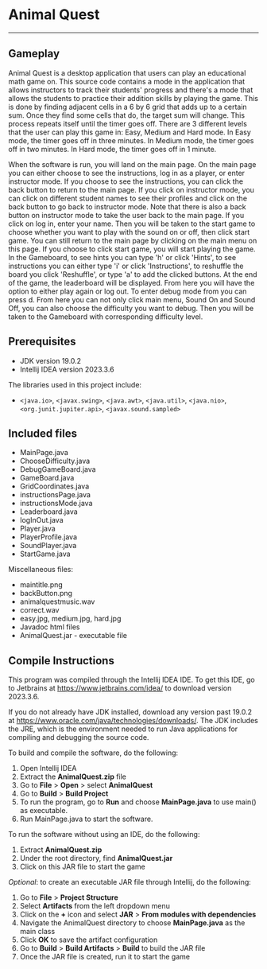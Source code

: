 # Animal Quest
***
## Gameplay

Animal Quest is a desktop application that users can play an educational math game on. This source code contains a mode in the application that allows instructors to track their students' progress and there's a mode that
allows the students to practice their addition skills by playing the game. This is done by finding adjacent cells in 
a 6 by 6 grid that adds up to a certain sum. Once they find some cells that do, the target sum will change. 
This process repeats itself until the timer goes off. There are 3 different levels that the user can play this game in: 
Easy, Medium and Hard mode. In Easy mode, the timer goes off in three minutes. In Medium mode, the timer goes off in 
two minutes. In Hard mode, the timer goes off in 1 minute.

When the software is run, you will land on the main page. On the main page you can either choose to see the instructions,
log in as a player, or enter instructor mode. If you choose to see the instructions, you can click the back button to 
return to the main page. If you click on instructor mode, you can click on different student names to see their profiles
and click on the back button to go back to instructor mode. Note that there is also a back button on instructor mode to
take the user back to the main page. If you click on log in, enter your name. Then you will be taken to the start game
to choose whether you want to play with the sound on or off, then click start game. You can still return to the main 
page by clicking on the main menu on this page. If you choose to click start game, you will start playing the game. 
In the Gameboard, to see hints you can type 'h' or click 'Hints', to see instructions you can either type 'i' or click 
'Instructions', to reshuffle the board you click 'Reshuffle', or type 'a' to add the clicked buttons. At the end of the 
game, the leaderboard will be displayed. From here you will have the option to either play again or log out. To enter 
debug mode from you can press d. From here you can not only click main menu, Sound On and Sound Off, you can also 
choose the difficulty you want to debug. Then you will be taken to the Gameboard with corresponding difficulty level.


## Prerequisites
- JDK version 19.0.2
- Intellij IDEA version 2023.3.6

The libraries used in this project include:
- `<java.io>`, `<javax.swing>`, `<java.awt>`, `<java.util>`, `<java.nio>`, `<org.junit.jupiter.api>`, `<javax.sound.sampled>`

## Included files
- MainPage.java
- ChooseDifficulty.java
- DebugGameBoard.java
- GameBoard.java
- GridCoordinates.java
- instructionsPage.java
- instructionsMode.java
- Leaderboard.java
- logInOut.java
- Player.java
- PlayerProfile.java
- SoundPlayer.java
- StartGame.java

Miscellaneous files:
- maintitle.png
- backButton.png
- animalquestmusic.wav
- correct.wav
- easy.jpg, medium.jpg, hard.jpg
- Javadoc html files 
- AnimalQuest.jar - executable file

## Compile Instructions
This program was compiled through the Intellij IDEA IDE. To get this IDE, go to Jetbrains at https://www.jetbrains.com/idea/ to download version 2023.3.6.

If you do not already have JDK installed, download any version past 19.0.2 at
https://www.oracle.com/java/technologies/downloads/.
The JDK includes the JRE, which is the environment needed to run Java applications for compiling and debugging the source code.

To build and compile the software, do the following:
1. Open Intellij IDEA 
2. Extract the **AnimalQuest.zip** file 
3. Go to **File** > **Open** > select **AnimalQuest**
4. Go to **Build** > **Build Project**
5. To run the program, go to **Run** and choose **MainPage.java** to use main() as executable.
6. Run MainPage.java to start the software.

To run the software without using an IDE, do the following:
1. Extract **AnimalQuest.zip**
2. Under the root directory, find **AnimalQuest.jar**
3. Click on this JAR file to start the game

*Optional*: to create an executable JAR file through Intellij, do the following: 
1. Go to **File** > **Project Structure**
2. Select **Artifacts** from the left dropdown menu
3. Click on the **+** icon and select **JAR** > **From modules with dependencies**
4. Navigate the AnimalQuest directory to choose **MainPage.java** as the main class 
5. Click **OK** to save the artifact configuration
6. Go to **Build** > **Build Artifacts** > **Build** to build the JAR file
7. Once the JAR file is created, run it to start the game


